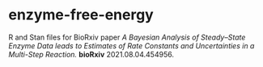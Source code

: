 # enzyme-free-energy
R and Stan files for BioRxiv paper *A Bayesian Analysis of Steady–State Enzyme Data leads to Estimates of Rate Constants and Uncertainties in a Multi-Step Reaction.* **bioRxiv** 2021.08.04.454956.
